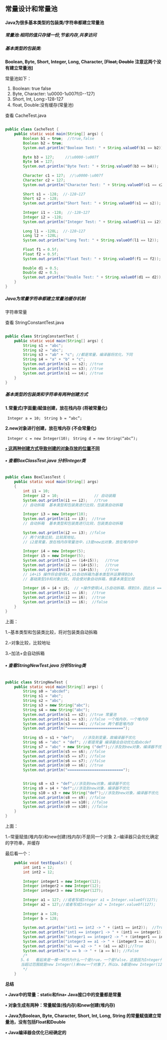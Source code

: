 ## 常量设计和常量池

#### Java为很多基本类型的包装类/字符串都建立常量池

##### 常量池:相同的值只存储一份,节省内存,共享访问

##### 基本类型的包装类:

**Boolean, Byte, Short, Integer, Long, Character, [~~Float, Double~~  注意这两个没有建立常量池]**

常量池如下：

1. Boolean: true false  
2. Byte, Character: \u0000-1u007f(0--127)  
3. Short, Int, Long:-128-127 
4.  float, Double:没有缓存(常量池)  

查看 CacheTest.java

```java

public class CacheTest {
	public static void main(String[] args) {
		Boolean b1 = true;  //true,false
		Boolean b2 = true;
		System.out.println("Boolean Test: " + String.valueOf(b1 == b2));
		
		Byte b3 = 127;     //\u0000-\u007f
		Byte b4 = 127;
		System.out.println("Byte Test: " + String.valueOf(b3 == b4));
		
		Character c1 = 127;  //\u0000-\u007f
		Character c2 = 127;
		System.out.println("Character Test: " + String.valueOf(c1 == c2));
		
		Short s1 = -128;  //-128~127
		Short s2 = -128;
		System.out.println("Short Test: " + String.valueOf(s1 == s2));
		
		Integer i1 = -128;  //-128~127
		Integer i2 = -128;
		System.out.println("Integer Test: " + String.valueOf(i1 == i2));
		
		Long l1 = -128L;  //-128~127
		Long l2 = -128L;
		System.out.println("Long Test: " + String.valueOf(l1 == l2));
		
		Float f1 = 0.5f;
		Float f2 = 0.5f;
		System.out.println("Float Test: " + String.valueOf(f1 == f2));
		
		Double d1 = 0.5;
		Double d2 = 0.5;
		System.out.println("Double Test: " + String.valueOf(d1 == d2));
	}
}

```



##### Java为常量字符串都建立常量池缓存机制

字符串常量

查看 StringConstantTest.java

```java

public class StringConstantTest {
	public static void main(String[] args) {
		String s1 = "abc";
		String s2 = "abc";
		String s3 = "ab" + "c"; //都是常量，编译器将优化，下同
		String s4 = "a" + "b" + "c";
		System.out.println(s1 == s2); //true
		System.out.println(s1 == s3); //true
		System.out.println(s1 == s4); //true
	}
}

```



##### 基本类型的包装类和字符串有两种创建方式

**1.常量式(字面量)赋值创建，放在栈内存 (将被常量化)**

` Integer a = 10;`
` String b = “abc”;`

**2.new对象进行创建，放在堆内存 (不会常量化)**

` Integer c = new Integer(10);`
` String d = new String(“abc”);`

**<u>• 这两种创建方式导致创建的对象存放的位置不同</u>**



##### • 查看BoxClassTest.java 分析Integer类

```java

public class BoxClassTest {
	public static void main(String[] args)
	{
		int i1 = 10;
		Integer i2 = 10;                // 自动装箱
		System.out.println(i1 == i2);   //true
		// 自动拆箱  基本类型和包装类进行比较，包装类自动拆箱
		
		Integer i3 = new Integer(10);
		System.out.println(i1 == i3);  //true
		// 自动拆箱  基本类型和包装类进行比较，包装类自动拆箱
		
		System.out.println(i2 == i3); //false
		// 两个对象比较，比较其地址。 
		// i2是常量，放在栈内存常量池中，i3是new出对象，放在堆内存中
		
		Integer i4 = new Integer(5);
		Integer i5 = new Integer(5);
		System.out.println(i1 == (i4+i5));   //true
		System.out.println(i2 == (i4+i5));   //true
		System.out.println(i3 == (i4+i5));   //true
		// i4+i5 操作将会使得i4,i5自动拆箱为基本类型并运算得到10. 
		// 基础类型10和对象比较, 将会使对象自动拆箱，做基本类型比较
		
		Integer i6 = i4 + i5;  // +操作使得i4,i5自动拆箱，得到10，因此i6 == i2.
		System.out.println(i1 == i6);  //true
		System.out.println(i2 == i6);  //true
		System.out.println(i3 == i6);  //false
	}	
}

```

上面：

1.–基本类型和包装类比较，将对包装类自动拆箱

2.–对象比较，比较地址

3.–加法+会自动拆箱



##### • 查看StringNewTest.java 分析String类

```java

public class StringNewTest {
	public static void main(String[] args) {
		String s0 = "abcdef";
		String s1 = "abc";
		String s2 = "abc";
		String s3 = new String("abc");
		String s4 = new String("abc");
		System.out.println(s1 == s2); //true 常量池
		System.out.println(s1 == s3); //false 一个栈内存，一个堆内存
		System.out.println(s3 == s4); //false 两个都是堆内存
		System.out.println("=========================");
		
		String s5 = s1 + "def";    //涉及到变量，故编译器不优化
		String s6 = "abc" + "def"; //都是常量 编译器会自动优化成abcdef
		String s7 = "abc" + new String ("def");//涉及到new对象，编译器不优化
		System.out.println(s5 == s6); //false
		System.out.println(s5 == s7); //false
		System.out.println(s6 == s7); //false
		System.out.println(s0 == s6); //true 
		System.out.println("=========================");

		
		String s8 = s3 + "def";//涉及到new对象，编译器不优化
		String s9 = s4 + "def";//涉及到new对象，编译器不优化
		String s10 = s3 + new String("def");//涉及到new对象，编译器不优化
		System.out.println(s8 == s9); //false
		System.out.println(s8 == s10); //false
		System.out.println(s9 == s10); //false
	}
}

```

上面：

1.–常量赋值(堆内存)和new创建(栈内存)不是同一个对象
2.–编译器只会优化确定的字符串，并缓存



最后看一个：

```java
    public void testEquals() {
        int int1 = 12;
        int int2 = 12;
        
        Integer integer1 = new Integer(12);
        Integer integer2 = new Integer(12);
        Integer integer3 = new Integer(127);
        
        Integer a1 = 127; //或者写成Integer a1 = Integer.valueOf(127);
        Integer a2 = 127;//或者写成Integer a2 = Integer.valueOf(127);
        
        Integer a = 128;
        Integer b = 128;
            
        System.out.println("int1 == int2 -> " + (int1 == int2));  //True              
        System.out.println("int1 == integer1 -> " + (int1 == integer1));   //True         
        System.out.println("integer1 == integer2 -> " + (integer1 == integer2)); //False 
        System.out.println("integer3 == a1 -> " + (integer3 == a1));   //False           
        System.out.println("a1 == a2 -> " + (a1 == a2));//True                           
        System.out.println("a == b -> " + (a == b)); //False   
        /*
       5、6   看起来是一模一样的为什么一个是true，一个是false，这是因为Integer作为常量时，对于-128到127之间的数，会进行缓存到常量池，也就是说Integer a1 = 127时,在范围之内，这个时候就存放在缓存常量池中，当再创建a2时，java发现缓存中存在127这个数了，就直接取出来赋值给a2，所以a1 == a2的。
       当超过范围就是new Integer()来new一个对象了，所以a、b都是new Integer(128)出来的变量，所以它们不等。
        */
    }   
```

**总结**

**• Java中的常量：static和fina• Java接口中的变量都是常量**

**• 对象生成有两种：常量赋值(栈内存)和new创建(堆内存)**

**• Java为Boolean, Byte, Character, Short, Int, Long, String 的常量赋值建立常量池，没有包括Float和Double**

**• Java编译器会优化已经确定的**